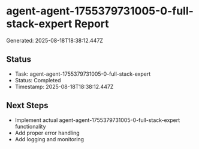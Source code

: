 # agent-agent-1755379731005-0-full-stack-expert Report

Generated: 2025-08-18T18:38:12.447Z

## Status
- Task: agent-agent-1755379731005-0-full-stack-expert
- Status: Completed
- Timestamp: 2025-08-18T18:38:12.447Z

## Next Steps
- Implement actual agent-agent-1755379731005-0-full-stack-expert functionality
- Add proper error handling
- Add logging and monitoring
